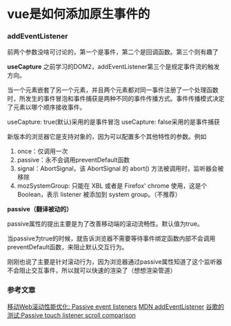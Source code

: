 # vue是如何添加原生事件的

### addEventListener

前两个参数没啥可讨论的，第一个是事件，第二个是回调函数。第三个则有趣了

**useCapture** 
之前学习的DOM2，addEventListener第三个是规定事件流的触发方向。

当一个元素嵌套了另一个元素，并且两个元素都对同一事件注册了一个处理函数时，所发生的事件冒泡和事件捕获是两种不同的事件传播方式。事件传播模式决定了元素以哪个顺序接收事件。

useCapture: true(默认)采用的是事件冒泡
useCapture: false采用的是事件捕获


新版本的浏览器它是支持对象的，因为可以配置多个其他特性的参数。例如
1. once：仅调用一次
2. passive：永不会调用preventDefault函数
3. signal：AbortSignal，该 AbortSignal 的 abort() 方法被调用时，监听器会被移除
4. mozSystemGroup: 只能在 XBL 或者是 Firefox' chrome 使用，这是个 Boolean，表示 listener 被添加到 system group。（不推荐）

**passive（翻译被动的）**

passive属性的提出主要是为了改善移动端的滚动流畅性。默认值为true。

当passive为true的时候，就告诉浏览器不需要等待事件绑定函数内部不会调用preventDefault函数，来阻止默认交互行为。

刚刚也说了主要是针对滚动行为，因为浏览器通过passive属性知道了这个监听器不会阻止交互事件，所以就可以快速的渲染了（想想渲染管道）

### 参考文章

[移动Web滚动性能优化: Passive event listeners](https://segmentfault.com/a/1190000007913386)
[MDN addEventListener](https://developer.mozilla.org/zh-CN/docs/Web/API/EventTarget/addEventListener)
[谷歌的测试:Passive touch listener scroll comparison](https://www.youtube.com/watch?v=NPM6172J22g)